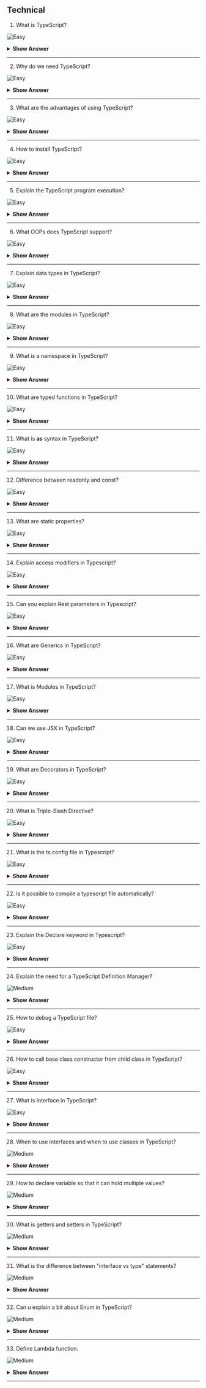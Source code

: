 ## Technical

1. What is TypeScript?

![Easy](https://github.com/revaturelabs/interviewquestions/blob/dev/ComplexityTags/simple%20(2).svg)

<details> <summary> <b> Show Answer </b> </summary>
<blockquote>

- TypeScript is an open-source object-oriented programming language developed and maintained by Microsoft. It is a superset of JavaScript.
- TypeScript is designed for the development of large applications and transpiles to JavaScript.

</blockquote>
</details>

---

2. Why do we need TypeScript?

![Easy](https://github.com/revaturelabs/interviewquestions/blob/dev/ComplexityTags/simple%20(2).svg)

<details> <summary> <b> Show Answer </b> </summary>
<blockquote>

- TypeScript is an attempt to fix JavaScript problems.
- Since we all know that JavaScript is the only language used in client-side scripting as browsers can only understand JavaScript.
- Since TypeScript simplifies JavaScript code, making it easier to read and debug. It saves developers time and increases productivity.

</blockquote>
</details>

---

3. What are the advantages of using TypeScript?

![Easy](https://github.com/revaturelabs/interviewquestions/blob/dev/ComplexityTags/simple%20(2).svg)

<details> <summary> <b> Show Answer </b> </summary>
<blockquote>

Advantages of using TypeScript:

- Integrates well with React, Vue, and Angular.
- Is a statically typed language and this makes the code easier to refactor. 
- Is easier to read and access. Helps in code maintainability.
- Has a powerful type system, including generics.
- Statically typed programming languages are those in which the type of a variable is known at compile-time instead of at run-time.

</blockquote>
</details>

---

4. How to install TypeScript?

![Easy](https://github.com/revaturelabs/interviewquestions/blob/dev/ComplexityTags/simple%20(2).svg)

<details> <summary> <b> Show Answer </b> </summary>
<blockquote>

There are two ways to install typescript:

Using npm (Node Package Manager)
Install the TypeScript plugin in your IDE
```ts
`npm install -g typescript`
```

We can also install a typescript plugin available for our IDE.We can use IDE of our choices such as VS Code, Visual Studio, Atom, or Sublime Text.

</blockquote>
</details>

---

5. Explain the TypeScript program execution?

![Easy](https://github.com/revaturelabs/interviewquestions/blob/dev/ComplexityTags/simple%20(2).svg)

<details> <summary> <b> Show Answer </b> </summary>
<blockquote>

TypeScript totally follows the OOPS (Object-Oriented Programming System) concept and with the help of TSC (TypeScript Compiler), we can convert Typescript code (.ts file) to JavaScript (.js file).

</blockquote>
</details>

---

6. What OOPs does TypeScript support?

![Easy](https://github.com/revaturelabs/interviewquestions/blob/dev/ComplexityTags/simple%20(2).svg)

<details> <summary> <b> Show Answer </b> </summary>
<blockquote>

Typescript supports the four object-oriented programming concepts – Abstraction, Polymorphism, Inheritance, and Encapsulation.

</blockquote>
</details>

---

 07. Explain data types in TypeScript?

 ![Easy](https://github.com/revaturelabs/interviewquestions/blob/dev/ComplexityTags/simple%20(2).svg)

<details> <summary> <b> Show Answer </b> </summary>
<blockquote>

- Typescript supports Any, Built-in, and User-defined data types.
- Any is the superset for all the data types available. It means that the variable could be of any type. It will override the type checking.
- The Built-in types include string, number, boolean, undefined, null, and void.
- The User-defined types include array, enum, interface, class, union, and tuple.

</blockquote>
</details>

---

8. What are the modules in TypeScript?

![Easy](https://github.com/revaturelabs/interviewquestions/blob/dev/ComplexityTags/simple%20(2).svg)

<details> <summary> <b> Show Answer </b> </summary>
<blockquote>

- A module is a way to construct a local scope in a file. So that all the classes, variables declared in a module are not accessible outside the module.
- We can create a module using the export keyword.
- A module in typescript can be used in another module using the import keyword.

</blockquote>
</details>

---

9. What is a namespace in TypeScript?

![Easy](https://github.com/revaturelabs/interviewquestions/blob/dev/ComplexityTags/simple%20(2).svg)

<details> <summary> <b> Show Answer </b> </summary>
<blockquote>

- Using namespace we can group logically related code. A namespace can include classes, interfaces, functions, and variables.
- We can create a namespace in typescript using namespace keyword followed by any valid name.
- For Example:

```ts

namespace MyNamespace {

}
```

</blockquote>
</details>

---

10. What are typed functions in TypeScript?

![Easy](https://github.com/revaturelabs/interviewquestions/blob/dev/ComplexityTags/simple%20(2).svg)

<details> <summary> <b> Show Answer </b> </summary>
<blockquote>

In Typescript, a function can be created as a named function or anonymous function. We can further add types to each of the parameters and to the function as well.

```ts

// Named function
function add(a: number, b: number) : number {
    return a + b;
}

// Anonymous function
let funcAdd = function(a: number, b: number): number { return a + b; };
```

If we want to write the full type of the function:

```ts

let funcAdd: (a: number, b: number) => number = 
     function (a: number, b: number) : number  { return a + b; };
```
</blockquote>
</details>

---

11. What is **as** syntax in TypeScript?

![Easy](https://github.com/revaturelabs/interviewquestions/blob/dev/ComplexityTags/simple%20(2).svg)

<details> <summary> <b> Show Answer </b> </summary>
<blockquote>

This is an additional Type assertion syntax. The reason for including the **as** syntax in typescript was that `<type>` conflicted with JSX.

```ts

let strLength: number= (someString as string).length;
```

</blockquote>
</details>

---

12. Difference between readonly and const?

![Easy](https://github.com/revaturelabs/interviewquestions/blob/dev/ComplexityTags/simple%20(2).svg)

<details> <summary> <b> Show Answer </b> </summary>
<blockquote>

const is used on a variable whereas read-only is used on properties of an object.

</blockquote>
</details>

---

13. What are static properties?

![Easy](https://github.com/revaturelabs/interviewquestions/blob/dev/ComplexityTags/simple%20(2).svg)

<details> <summary> <b> Show Answer </b> </summary>
<blockquote>

Static properties are those that are shared by all the instances of a class and they can be accessed via the class name and dot operator.

```ts

class Singleton {
    static counter = 0;
    constructor() {
        Singleton.counter++;
    }
  }
  
  var singleton = new Singleton();
  console.log(Singleton.counter); //1
```  

</blockquote>
</details>

---

14. Explain access modifiers in Typescript?

![Easy](https://github.com/revaturelabs/interviewquestions/blob/dev/ComplexityTags/simple%20(2).svg)

<details> <summary> <b> Show Answer </b> </summary>
<blockquote>

There are 3 types of access modifiers in TypeScript: public, private, and protected.

**Public**:
By default, all the members of a class are public in TypeScript.

**Private**:
When any of the class members are declared private, it is only accessible within the class scope.

**Protected**:
The protected members are similar to private access modifiers, except that they are accessible in the derived class.

</blockquote>
</details>

---

15. Can you explain Rest parameters in Typescript?

![Easy](https://github.com/revaturelabs/interviewquestions/blob/dev/ComplexityTags/simple%20(2).svg)

<details> <summary> <b> Show Answer </b> </summary>
<blockquote>

- Sometimes, we want to work with multiple parameters as a group, or we may not know how many parameters a function will ultimately take. In JavaScript, we have something known as arguments. Similarly, we have Rest parameters in typescript.

- Rest parameters are treated as a boundless number of optional parameters. The compiler will build an array of the arguments passed in with the name given after the ellipsis (…)

```ts

function getPlayersList(name:string, ...players: string[]) {
    return name + " " + players.join(" ");
}

let players = getPlayersList("Virat", "MS", "Warner", "Kane", "Ben")
```

</blockquote>
</details>

---

16. What are Generics in TypeScript?

![Easy](https://github.com/revaturelabs/interviewquestions/blob/dev/ComplexityTags/simple%20(2).svg)

<details> <summary> <b> Show Answer </b> </summary>
<blockquote>

- Generics in Typescript is no different than generics in other programming languages like Java.
- We can create a class, an interface, or a function that works with different types, without specifying the type upfront.

```ts

function greet(a : T) {
  console.log(`Hi ${a}!`)
}

greet('DS'); //function call

```
- The symbol T identifies a generic type.

</blockquote>
</details>

---

17. What is Modules in TypeScript?

![Easy](https://github.com/revaturelabs/interviewquestions/blob/dev/ComplexityTags/simple%20(2).svg)

<details> <summary> <b> Show Answer </b> </summary>
<blockquote>

- A module is a way to construct a local scope in a file. So that all the classes, variables declared in a module are not accessible outside the module.
- We can create a module using the export keyword.
- A module in typescript can be used in another module using the import keyword.

```ts

export class Student {
    readonly Id: number;
    Name: string;
    
    constructor(id: number, name: string) {
        this.Id = id;
        this.Name = name;
    }
}

let Subject: string = "Computer Science";
```

</blockquote>
</details>

---

18. Can we use JSX in TypeScript?

![Easy](https://github.com/revaturelabs/interviewquestions/blob/dev/ComplexityTags/simple%20(2).svg)

<details> <summary> <b> Show Answer </b> </summary>
<blockquote>

- Yes, JSX is an embeddable XML-like syntax.
- In order to use JSX, we must name our file with a .tsx extension and should enable jsx option.

</blockquote>
</details>

---

19. What are Decorators in TypeScript?

![Easy](https://github.com/revaturelabs/interviewquestions/blob/dev/ComplexityTags/simple%20(2).svg)

<details> <summary> <b> Show Answer </b> </summary>
<blockquote>

- Decorators are functions that modify a class, property, method, or method parameter. The syntax to define decorators is “@”.
- In other words, Decorators are functions that take their target as the argument.

</blockquote>
</details>

---

20. What is Triple-Slash Directive?

![Easy](https://github.com/revaturelabs/interviewquestions/blob/dev/ComplexityTags/simple%20(2).svg)

<details> <summary> <b> Show Answer </b> </summary>
<blockquote>

- Triple-slash directives are single-line comments containing a single XML tag. The contents of the comments are used as compiler directives.

```ts

 /// <reference path = "filename.ts" />
 ```
- Triple-slash directives are only valid at the top of their containing file.

</blockquote>
</details>

---

21. What is the ts.config file in Typescript?

![Easy](https://github.com/revaturelabs/interviewquestions/blob/dev/ComplexityTags/simple%20(2).svg)

<details> <summary> <b> Show Answer </b> </summary>
<blockquote>

The typescript project will have a ts.config file which provides an infinite number of ways to customize the behavior of the compiler.

</blockquote>
</details>

---

22. Is it possible to compile a typescript file automatically?

![Easy](https://github.com/revaturelabs/interviewquestions/blob/dev/ComplexityTags/simple%20(2).svg)

<details> <summary> <b> Show Answer </b> </summary>
<blockquote>

Yes, it is possible using --watch option while compiling the typescript file for the first time.

```ts

tsc --watch filename.ts

```

</blockquote>
</details>

---

23. Explain the Declare keyword in Typescript?

![Easy](https://github.com/revaturelabs/interviewquestions/blob/dev/ComplexityTags/simple%20(2).svg)

<details> <summary> <b> Show Answer </b> </summary>
<blockquote>

- The **declare** keyword is used for ambient declarations and methods where we want to define a variable that may exist elsewhere.
- If we want to use any library in our TypeScript code, we can use the following code:

```ts

declare var myAlexaLibrary;

```

</blockquote>
</details>

---

24. Explain the need for a TypeScript Definition Manager?

![Medium](https://github.com/revaturelabs/interviewquestions/blob/dev/ComplexityTags/Medium%20(2).svg)

<details> <summary> <b> Show Answer </b> </summary>
<blockquote>

- TypeScript Definition Manager (TSD) is a package manager used to search and install typescript definition files directly from the community-driven DefinitelyTyped repository.
- Now, if we want to use some jQuery code in your .ts file:

```ts

$(document).ready(function() { //Your jQuery code });

```
- Here, when we try to compile it by using tsc, it will give a compile-time error: Cannot find the name “$”.
- So, we need to inform the TypeScript compiler that “$” is belongs to jQuery.
- To do this, TSD comes into play. We can download the jQuery Type Definition file and include it in our .ts file.

</blockquote>
</details>

---

25. How to debug a TypeScript file?

![Easy](https://github.com/revaturelabs/interviewquestions/blob/dev/ComplexityTags/simple%20(2).svg)

<details> <summary> <b> Show Answer </b> </summary>
<blockquote>

- To debug any TypeScript file, we need a .js source map file. So, we have to compile the .ts file with the --sourcemap flag to generate a source map file.
```ts

$ tsc -sourcemap filename.ts

```
- This will create a filename.js and filename.js.map. And the last line of filename.js would be a reference to the source map file.

```ts

//# sourceMappingURL=filename.js.map
```

</blockquote>
</details>

---

26.  How to call base class constructor from child class in TypeScript?

![Easy](https://github.com/revaturelabs/interviewquestions/blob/dev/ComplexityTags/simple%20(2).svg)

<details> <summary> <b> Show Answer </b> </summary>
<blockquote>

We can call base class constructor using `super()`.

</blockquote>
</details>

---

27. What is Interface in TypeScript?

![Easy](https://github.com/revaturelabs/interviewquestions/blob/dev/ComplexityTags/simple%20(2).svg)

<details> <summary> <b> Show Answer </b> </summary>
<blockquote>

- An `interface` is a virtual structure that only exists within the context of TypeScript. The TypeScript compiler uses interfaces only for type-checking purposes.
- When we define your interface we’re saying that any object (not an instance of a class) given this contract must be an object containing interfaces properties.

</blockquote>
</details>

---

28. When to use interfaces and when to use classes in TypeScript? 

![Medium](https://github.com/revaturelabs/interviewquestions/blob/dev/ComplexityTags/Medium%20(2).svg)

<details> <summary> <b> Show Answer </b> </summary>
<blockquote>

- If we need/wish to create an instance of perhaps a custom object, whilst getting the benefits of type-checking things such as arguments, return types or generics - a class makes sense. 
- If we’re not creating instances - we have interfaces at our disposal, and their benefit comes from not generating any source code, yet allowing us to somewhat “virtually” type-check our code.

</blockquote>
</details>

---

29. How to declare variable so that it can hold multiple values?

![Medium](https://github.com/revaturelabs/interviewquestions/blob/dev/ComplexityTags/Medium%20(2).svg)

<details> <summary> <b> Show Answer </b> </summary>
<blockquote>

**Tuples**:
It represents a heterogeneous collection of values. In other words, tuples enable storing multiple fields of different types. Tuples can also be passed as parameters to functions.

**Syntax**
```typescript
let tuple_name = [value1, value2, value3,… value n]
```
Example:
```typescript
let employee: [number, string] = [1, "Priya"]; //create a  tuple 
console.log(employee[0]); // Output: 1
console.log(employee[1]); // Output: Priya

```

</blockquote>
</details>

---

30. What is getters and setters in TypeScript?

![Medium](https://github.com/revaturelabs/interviewquestions/blob/dev/ComplexityTags/Medium%20(2).svg)

<details> <summary> <b> Show Answer </b> </summary>
<blockquote>

- TypeScript supports getters/setters as a way of intercepting accesses to a member of an object. This gives a way of having finer-grained control over how a member is accessed on each object.
```typescript
class Employee {
   
    private _name: string;

    get Name() {
        return this._name;
    }
    set Name(val) {
        this._name = val;
    }
}
```

</blockquote>
</details>

---

31.  What is the difference between "interface vs type" statements?

![Medium](https://github.com/revaturelabs/interviewquestions/blob/dev/ComplexityTags/Medium%20(2).svg)

<details> <summary> <b> Show Answer </b> </summary>
<blockquote>

```typescript
interface X {
    a: number
    b: string
}

type X = {
    a: number
    b: string
};
```
|interface	                                                     |type                                                     |
|----------------------------------------------------------------|---------------------------------------------------------|
|An interface declaration always introduces a named object type. |	A type alias declaration can introduce a name for any kind of type, including primitive, union, and intersection types.|
|An interface can be named in an extends or implements clause.	 |Type alias for an object type literal cannot be named in an |extends or implements clause.|
|Interfaces create a new name that is used everywhere.	         |Type aliases don't create a new name.|
|An interface can have multiple merged declarations.	         |Type alias for an object type literal cannot have multiple merged declarations.|

</blockquote>
</details>

---

32. Can u explain a bit about Enum in TypeScript?

![Medium](https://github.com/revaturelabs/interviewquestions/blob/dev/ComplexityTags/Medium%20(2).svg)

<details> <summary> <b> Show Answer </b> </summary>
<blockquote>

Enums or enumerations are a TypeScipt data type that allow us to define a set of named constants. Using enums can make it easier to document intent, or create a set of distinct cases. It is a collection of related values that can be numeric or string values.

**Example**
```typescript
enum Gender {  
  Male,  
  Female  
  Other  
}  
console.log(Gender.Female); // Output: 1  
//We can also access an enum value by it's number value.  
console.log(Gender[1]); // Output: Female  
```

</blockquote>
</details>

---

33. Define Lambda function.

![Medium](https://github.com/revaturelabs/interviewquestions/blob/dev/ComplexityTags/Medium%20(2).svg)

<details> <summary> <b> Show Answer </b> </summary>
<blockquote>

- For defining function expressions, TypeScript provides a shortcut syntax. A lambda function is an unnamed anonymous function. 
- **Example**:
```ts
let sum=(a: num, b: num): num=>{ return a+b;}

console.log(sum(5,10)); //returns 15
```
Here, `?=>?` is a lambda operator.

</blockquote>
</details>

---






